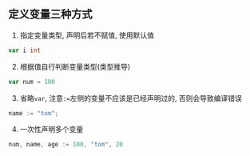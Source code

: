 ## 定义变量三种方式

1. 指定变量类型, 声明后若不赋值, 使用默认值

```go
var i int
```

2. 根据值自行判断变量类型(类型推导)

```go
var num = 100
```

3. 省略`var`, 注意`:=`左侧的变量不应该是已经声明过的, 否则会导致编译错误

```go
name := "tom";
```

4. 一次性声明多个变量

```go
num, name, age := 100, "tom", 20
```



















